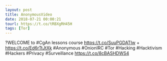 ```yaml
---
layout: post
title: AnonymousVideo
date: 2018-07-21 00:00:21
tourl: https://t.co/tRBXgRH45H
tags: [Tor]
---
```

?WELCOME to #CgAn lessons course https://t.co/SuuPGDATIw + https://t.co/Ed6rTtJtXk #Anonymous #OnionIRC #Tor #Hacking #Hacktivism #Hackers #Privacy #Surveillance https://t.co/8cBASHDWS4